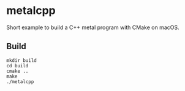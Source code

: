 # metalcpp

Short example to build a C++ metal program with CMake on macOS.

## Build

```console
mkdir build
cd build
cmake ..
make
./metalcpp
```
